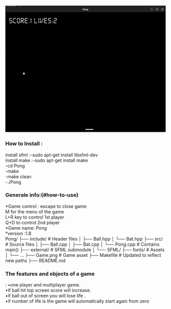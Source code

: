 <p align="center">
    <img src="https://github.com/amaraoussama94/Pong/blob/main/Game.png"  >  
</p>
<h3 align="left">How to Install : </h3>    

install sfml :-sudo apt-get install libsfml-dev</br>
install make :-sudo apt-get install  make</br>
              -cd Pong </br>
              -make</br>
              -make clean</br>
              -./Pong</br>
<h3 align="left">Generale info:(#how-to-use)</h3>    
*Game control :
escape to close  game</br>
M for the menu of the  game</br>
L+R key to control 1st player</br>
Q+D  to control 2nd player</br>
*Game name: Pong</br>
*version :1.8</br>
Pong/
├── include/         # Header files
│   ├── Ball.hpp
│   └── Bat.hpp
├── src/             # Source files
│   ├── Ball.cpp
│   ├── Bat.cpp
│   └── Pong.cpp     # Contains main()
├── external/        # SFML submodule
│   └── SFML/
├── fonts/           # Assets
│   └── ...
├── Game.png         # Game asset
├── Makefile         # Updated to reflect new paths
├── README.md

<h3 align="left">The features and objects of a game </h3>  :  
                                    •one player and multiplayer game.</br> 
                                    •If ball hit top screen score will increase.</br>
                                    •if ball out of  screen you will lose  life .</br>
                                    •if number of life  is the  game will automatically start again from zero </br>
                                    


